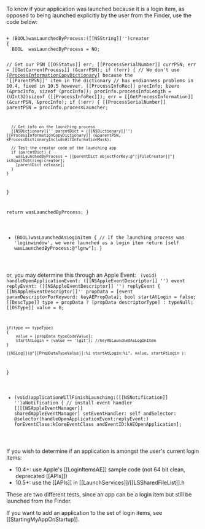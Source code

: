 To know if your application was launched because it is a login item, as opposed to being launched explicitly by the user from the Finder, use the code below:

<code>
+ (BOOL)wasLaunchedByProcess:([[NSString]]'')creator
{
  BOOL  wasLaunchedByProcess = NO;

  // Get our PSN
  [[OSStatus]]  err;
  [[ProcessSerialNumber]] currPSN;
  err = [[GetCurrentProcess]] (&currPSN);
  if (!err) {
    // We don't use [[ProcessInformationCopyDictionary]]() because the '[[ParentPSN]]' item in the dictionary
    // has endianness problems in 10.4, fixed in 10.5 however.
    [[ProcessInfoRec]]  procInfo;
    bzero (&procInfo, sizeof (procInfo));
    procInfo.processInfoLength = (UInt32)sizeof ([[ProcessInfoRec]]);
    err = [[GetProcessInformation]] (&currPSN, &procInfo);
    if (!err) {
      [[ProcessSerialNumber]] parentPSN = procInfo.processLauncher;

      // Get info on the launching process
      [[NSDictionary]]'' parentDict = ([[NSDictionary]]'')[[ProcessInformationCopyDictionary]] (&parentPSN, kProcessDictionaryIncludeAllInformationMask);
      
      // Test the creator code of the launching app
      if (parentDict) {
        wasLaunchedByProcess = [[parentDict objectForKey:@"[[FileCreator]]"] isEqualToString:creator];
        [parentDict release];
      }
    }
  }

  return wasLaunchedByProcess;
}

+ (BOOL)wasLaunchedAsLoginItem
{
  // If the launching process was 'loginwindow', we were launched as a login item
  return [self wasLaunchedByProcess:@"lgnw"];
}
</code>

or, you may determine this through an Apple Event:
<code>
 (void) handleOpenApplicationEvent: ([[NSAppleEventDescriptor]] '') event replyEvent: ([[NSAppleEventDescriptor]] '') replyEvent 
{
    [[NSAppleEventDescriptor]]'' propData = [event paramDescriptorForKeyword: keyAEPropData];
    bool startAtLogin = false;
    [[DescType]] type = propData ? [propData descriptorType] : typeNull;
    [[OSType]] value = 0;
    
    if(type == typeType)
    {
        value = [propData typeCodeValue];
        startAtLogin = (value == 'lgit'); //keyAELaunchedAsLogInItem
    }
    
    [[NSLog]](@"[[PropDataTypeValue]]:%i startAtLogin:%i", value, startAtLogin );
}

- (void)applicationWillFinishLaunching:([[NSNotification]] '')aNotification
{
    // install event handler
    [[[[NSAppleEventManager]] sharedAppleEventManager] 
     setEventHandler: self 
     andSelector: @selector(handleOpenApplicationEvent:replyEvent:)
     forEventClass:kCoreEventClass andEventID:kAEOpenApplication];
</code>

If you wish to determine if an application is amongst the user's current login items:

* 10.4+: use Apple's [[LoginItemsAE]] sample code (not 64 bit clean, deprecated [[APIs]])
* 10.5+: use the [[APIs]] in [[LaunchServices]]/[[LSSharedFileList]].h


These are two different tests, since an app can be a login item but still be launched from the Finder.

If you want to add an application to the set of login items, see [[StartingMyAppOnStartup]].